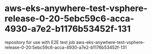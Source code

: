 # aws-eks-anywhere-test-vsphere-release-0-20-5ebc59c6-acca-4930-a7e2-b1176b53452f-131
repository for use with E2E test job aws-eks-anywhere-test-vsphere-release-0-20:5ebc59c6-acca-4930-a7e2-b1176b53452f-131

